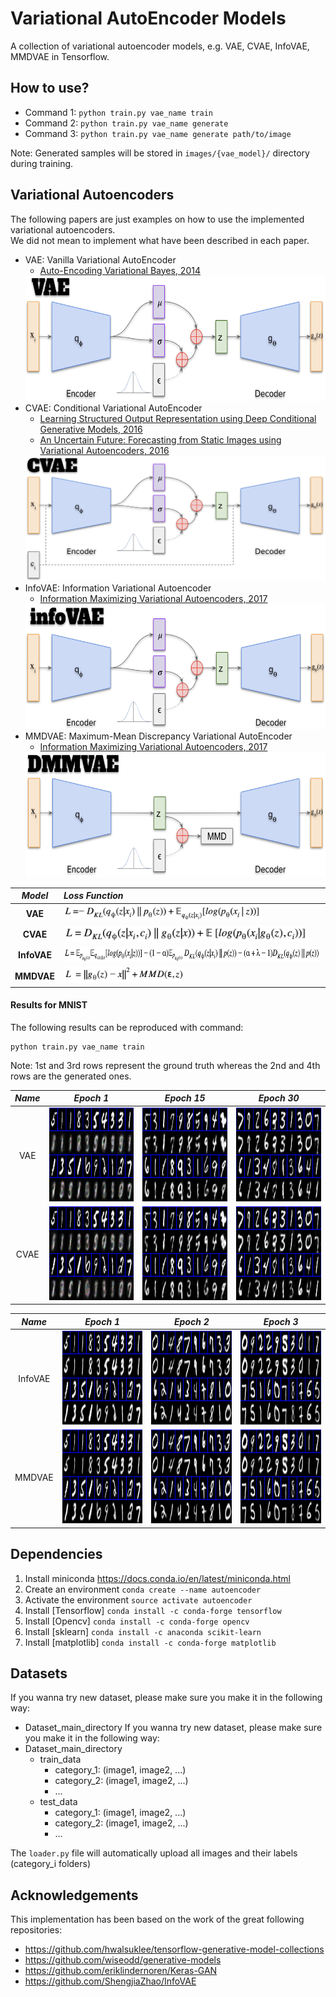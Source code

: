 
# Variational AutoEncoder Models
A collection of variational autoencoder models, e.g. VAE, CVAE, InfoVAE, MMDVAE in Tensorflow.  

## How to use?
- Command 1: `python train.py vae_name train`  
- Command 2: `python train.py vae_name generate`  
- Command 3: `python train.py vae_name generate path/to/image`  

Note: Generated samples will be stored in `images/{vae_model}/` directory during training.

## Variational Autoencoders

The following papers are just examples on how to use the implemented variational autoencoders.  
We did not mean to implement what have been described in each paper.

- VAE: Vanilla Variational AutoEncoder
	- [Auto-Encoding Variational Bayes, 2014](https://arxiv.org/abs/1312.6114)  
	<img src='./figures/architectures/VAE_architecture.png' width='500px' height='200px'>
- CVAE: Conditional Variational AutoEncoder
	- [Learning Structured Output Representation using Deep Conditional Generative Models, 2016](https://pdfs.semanticscholar.org/3f25/e17eb717e5894e0404ea634451332f85d287.pdf)
	- [An Uncertain Future: Forecasting from Static Images using Variational Autoencoders, 2016](https://arxiv.org/pdf/1606.07873.pdf)  
	<img src='./figures/architectures/CVAE_architecture.png' width='500px' height='200px'>
- InfoVAE: Information Variational Autoencoder
	- [Information Maximizing Variational Autoencoders, 2017](https://arxiv.org/abs/1706.02262)  
	<img src='./figures/architectures/InfoVAE_architecture.png' width='500px' height='200px'>
- MMDVAE: Maximum-Mean Discrepancy Variational AutoEncoder
	- [Information Maximizing Variational Autoencoders, 2017](https://arxiv.org/abs/1706.02262)  
	<img src='./figures/architectures/MMDVAE_architecture.png' width='500px' height='200px'>

*Model* | *Loss Function*
:---: | :--- |
**VAE** 	| <img src='./figures/equations/VAE_loss.png' height='25px'>
**CVAE**	| <img src='./figures/equations/CVAE_loss.png' height='25px'>
**InfoVAE**	| <img src='./figures/equations/InfoVAE_loss.png' height='25px'>
**MMDVAE**	| <img src='./figures/equations/MMDVAE_loss.png' height='25px'>

#### Results for MNIST
The following results can be reproduced with command:  
```
python train.py vae_name train
```
Note: 1st and 3rd rows represent the ground truth whereas the 2nd and 4th rows are the generated ones.

*Name* | *Epoch 1* | *Epoch 15* | *Epoch 30*
:---: | :---: | :---: | :---: |
VAE | <img src='./images/VAE/grid_1.png' height='150px'> | <img src='./images/VAE/grid_15.png' height='150px'> | <img src='./images/VAE/grid_30.png' height='150px'>
CVAE | <img src='./images/CVAE/grid_1.png' height='150px'> | <img src='./images/CVAE/grid_15.png' height='150px'> | <img src='./images/CVAE/grid_30.png' height='150px'>

*Name* | *Epoch 1* | *Epoch 2* | *Epoch 3*
:---: | :---: | :---: | :---: |
InfoVAE | <img src='./images/infoVAE/grid_1.png' height='150px'> | <img src='./images/infoVAE/grid_2.png' height='150px'> | <img src='./images/infoVAE/grid_3.png' height='150px'>
MMDVAE | <img src='./images/MMDVAE/grid_1.png' height='150px'> | <img src='./images/MMDVAE/grid_2.png' height='150px'> | <img src='./images/MMDVAE/grid_3.png' height='150px'>

## Dependencies

1. Install miniconda <https://docs.conda.io/en/latest/miniconda.html>
2. Create an environment 	`conda create --name autoencoder`
3. Activate the environment `source activate autoencoder`
4. Install [Tensorflow] 	`conda install -c conda-forge tensorflow`
5. Install [Opencv] 		`conda install -c conda-forge opencv`
6. Install [sklearn] 		`conda install -c anaconda scikit-learn`
7. Install [matplotlib] 	`conda install -c conda-forge matplotlib`

## Datasets
If you wanna try new dataset, please make sure you make it in the following way:
- Dataset_main_directory
If you wanna try new dataset, please make sure you make it in the following way:
- Dataset_main_directory
	- train_data
		- category_1: (image1, image2, ...)
		- category_2: (image1, image2, ...)
		- ...
	- test_data
		- category_1: (image1, image2, ...)
		- category_2: (image1, image2, ...)
		- ...

The `loader.py` file will automatically upload all images and their labels (category_i folders)

## Acknowledgements
This implementation has been based on the work of the great following repositories:
- https://github.com/hwalsuklee/tensorflow-generative-model-collections
- https://github.com/wiseodd/generative-models
- https://github.com/eriklindernoren/Keras-GAN
- https://github.com/ShengjiaZhao/InfoVAE
